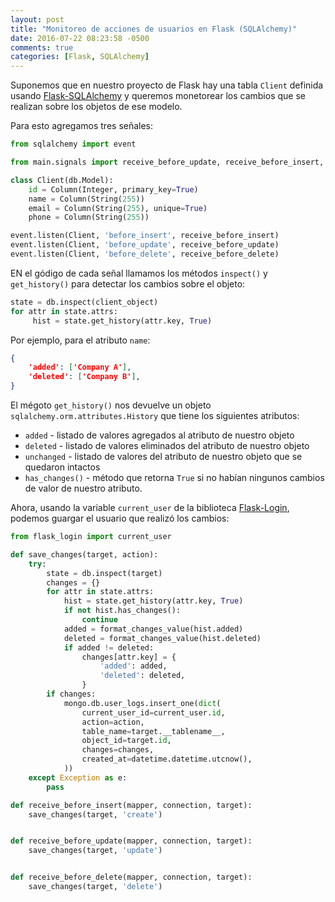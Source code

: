 ```yaml
---
layout: post
title: "Monitoreo de acciones de usuarios en Flask (SQLAlchemy)"
date: 2016-07-22 08:23:58 -0500
comments: true
categories: [Flask, SQLAlchemy]
---
```


Suponemos que en nuestro proyecto de Flask hay una tabla `Client` definida usando [Flask-SQLAlchemy](http://flask-sqlalchemy.pocoo.org/) y queremos monetorear los cambios que se realizan sobre los objetos de ese modelo.

Para esto agregamos tres señales:

```python models.py
from sqlalchemy import event

from main.signals import receive_before_update, receive_before_insert, receive_before_delete

class Client(db.Model):
    id = Column(Integer, primary_key=True)
    name = Column(String(255))
    email = Column(String(255), unique=True)
    phone = Column(String(255))

event.listen(Client, 'before_insert', receive_before_insert)
event.listen(Client, 'before_update', receive_before_update)
event.listen(Client, 'before_delete', receive_before_delete)
```

EN el gódigo de cada señal llamamos los métodos `inspect()` y `get_history()` para detectar los cambios sobre el objeto:

```python
state = db.inspect(client_object)
for attr in state.attrs:
     hist = state.get_history(attr.key, True)
```

Por ejemplo, para el atributo `name`:

```json
{
    'added': ['Company A'],
    'deleted': ['Company B'],
}
```

El mégoto `get_history()` nos devuelve un objeto `sqlalchemy.orm.attributes.History` que tiene los siguientes atributos:

* `added` - listado de valores agregados al atributo de nuestro objeto
* `deleted` - listado de valores eliminados del atributo de nuestro objeto
* `unchanged` - listado de valores del atributo de nuestro objeto que se quedaron intactos
* `has_changes()` - método que retorna `True` si no habían ningunos cambios de valor de nuestro atributo.

Ahora, usando la variable `current_user` de la biblioteca [Flask-Login](https://flask-login.readthedocs.io/), podemos guargar el usuario que realizó los cambios:

```python signals.py
from flask_login import current_user

def save_changes(target, action):
    try:
        state = db.inspect(target)
        changes = {}
        for attr in state.attrs:
            hist = state.get_history(attr.key, True)
            if not hist.has_changes():
                continue
            added = format_changes_value(hist.added)
            deleted = format_changes_value(hist.deleted)
            if added != deleted:
                changes[attr.key] = {
                    'added': added,
                    'deleted': deleted,
                }
        if changes:
            mongo.db.user_logs.insert_one(dict(
                current_user_id=current_user.id,
                action=action,
                table_name=target.__tablename__,
                object_id=target.id,
                changes=changes,
                created_at=datetime.datetime.utcnow(),
            ))
    except Exception as e:
        pass

def receive_before_insert(mapper, connection, target):
    save_changes(target, 'create')


def receive_before_update(mapper, connection, target):
    save_changes(target, 'update')


def receive_before_delete(mapper, connection, target):
    save_changes(target, 'delete')
```
